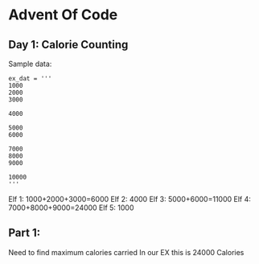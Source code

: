 # Advent Of Code 
## Day 1: Calorie Counting
 
Sample data:
```
ex_dat = '''
1000
2000
3000

4000

5000
6000

7000
8000
9000

10000
'''
```

 
 Elf 1: 1000+2000+3000=6000
 Elf 2: 4000
 Elf 3: 5000+6000=11000
 Elf 4: 7000+8000+9000=24000
 Elf 5: 1000

## Part 1:
Need to find maximum calories carried
In our EX this is 24000 Calories